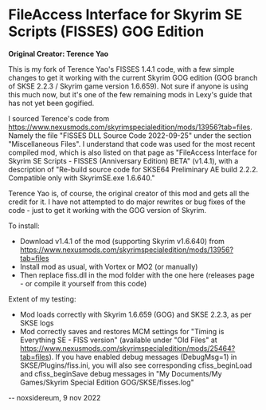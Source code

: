 # FileAccess Interface for Skyrim SE Scripts (FISSES) GOG Edition
**Original Creator: Terence Yao**

This is my fork of Terence Yao's FISSES 1.4.1 code, with a few simple changes to get it working with the current Skyrim GOG edition (GOG branch of SKSE 2.2.3 / Skyrim game version 1.6.659). Not sure if anyone is using this much now, but it's one of the few remaining mods in Lexy's guide that has not yet been gogified.

I sourced Terence's code from https://www.nexusmods.com/skyrimspecialedition/mods/13956?tab=files. Namely the file "FISSES DLL Source Code 2022-09-25" under the section "Miscellaneous Files". I understand that code was used for the most recent compiled mod, which is also listed on that page as "FileAccess Interface for Skyrim SE Scripts - FISSES (Anniversary Edition) BETA" (v1.4.1), with a description of "Re-build source code for SKSE64 Preliminary AE build 2.2.2. Compatible only with SkyrimSE.exe 1.6.640."

Terence Yao is, of course, the original creator of this mod and gets all the credit for it. I have not attempted to do major rewrites or bug fixes of the code - just to get it working with the GOG version of Skyrim.

To install:

  -  Download v1.4.1 of the mod (supporting Skyrim v1.6.640) from https://www.nexusmods.com/skyrimspecialedition/mods/13956?tab=files
  -  Install mod as usual, with Vortex or MO2 (or manually)
  -  Then replace fiss.dll in the mod folder with the one here (releases page - or compile it yourself from this code)

Extent of my testing:

  - Mod loads correctly with Skyrim 1.6.659 (GOG) and SKSE 2.2.3, as per SKSE logs
  - Mod correctly saves and restores MCM settings for "Timing is Everything SE - FISS version" (available under "Old Files" at https://www.nexusmods.com/skyrimspecialedition/mods/25464?tab=files). If you have enabled debug messages (DebugMsg=1) in SKSE/Plugins/fiss.ini, you will also see corresponding cfiss_beginLoad and cfiss_beginSave debug messages in "My Documents/My Games/Skyrim Special Edition GOG/SKSE/fisses.log"

-- noxsidereum, 9 nov 2022
